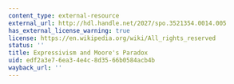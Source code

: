 ```yaml
---
content_type: external-resource
external_url: http://hdl.handle.net/2027/spo.3521354.0014.005
has_external_license_warning: true
license: https://en.wikipedia.org/wiki/All_rights_reserved
status: ''
title: Expressivism and Moore's Paradox
uid: edf2a3e7-6ea3-4e4c-8d35-66b0584acb4b
wayback_url: ''
---
```

